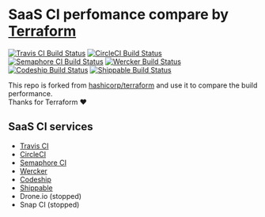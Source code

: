 SaaS CI perfomance compare by [Terraform](https://github.com/hashicorp/terraform)
=========

[![Travis CI Build Status][1]][2] [![CircleCI Build Status][3]][4] [![Semaphore CI Build Status][5]][6] [![Wercker Build Status][7]][8] [![Codeship Build Status][9]][10] [![Shippable Build Status][11]][12]

[1]: https://travis-ci.org/evalphobia/saas-ci-performance-compare-terraform.svg?branch=master
[2]: https://travis-ci.org/evalphobia/saas-ci-performance-compare-terraform
[3]: https://circleci.com/gh/evalphobia/saas-ci-performance-compare-terraform.svg?style=svg
[4]: https://circleci.com/gh/evalphobia/saas-ci-performance-compare-terraform
[5]: https://semaphoreci.com/api/v1/evalphobia/saas-ci-performance-compare-terraform/branches/master/shields_badge.svg
[6]: https://semaphoreci.com/evalphobia/saas-ci-performance-compare-terraform
[7]: https://app.wercker.com/status/00d86237b9a15ab42d3511e70996259f/s/master
[8]: https://app.wercker.com/project/byKey/00d86237b9a15ab42d3511e70996259f
[9]: https://app.codeship.com/projects/5c3b6170-0b8f-0135-c31e-2615684bd271/status?branch=master
[10]: https://app.codeship.com/projects/215043
[11]: https://api.shippable.com/projects/58fe38552ddacd0900456df4/badge?branch=master
[12]: https://app.shippable.com/github/evalphobia/saas-ci-performance-compare-terraform


This repo is forked from [hashicorp/terraform](https://github.com/hashicorp/terraform) and use it to compare the build performance.  
Thanks for Terraform :heart:

## SaaS CI services

- [Travis CI](https://travis-ci.org/evalphobia/saas-ci-performance-compare-terraform)
- [CircleCI](https://circleci.com/gh/evalphobia/saas-ci-performance-compare-terraform)
- [Semaphore CI](https://semaphoreci.com/evalphobia/saas-ci-performance-compare-terraform)
- [Wercker](https://app.wercker.com/project/byKey/2210c4d5ac6fd554853bcd42356a262c)
- [Codeship](https://app.codeship.com/projects/215043)
- [Shippable](https://app.shippable.com/github/evalphobia/saas-ci-performance-compare-terraform)
- Drone.io (stopped)
- Snap CI (stopped)
